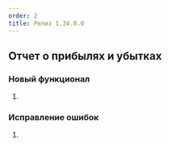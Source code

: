 ```yaml
---
order: 2
title: Релиз 1.34.0.0
---
```


## Отчет о прибылях и убытках

### Новый функционал

1.  

### Исправление ошибок

1.  
